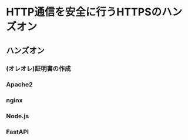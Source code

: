 # HTTP通信を安全に行うHTTPSのハンズオン


## ハンズオン

### (オレオレ)証明書の作成




### Apache2




### nginx




### Node.js




### FastAPI





